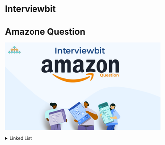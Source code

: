 # Interviewbit
# Amazone Question

![InerviewBit ](InerviewBit.png)


<details>
<summary> Linked List</summary>

| #   | Problem                                                                           | Companies              | Topic       | Language                                                                                                                              |
|-----|-----------------------------------------------------------------------------------|------------------------|-------------|---------------------------------------------------------------------------------------------------------------------------------------|
| 1   | [Merge Two Sorted Lists](https://www.interviewbit.com/problems/merge-two-sorted-lists/) | Microsoft Amazon Yahoo | Linked List | [java](https://github.com/EbrahimMohamed2611/NeetCode150/blob/main/src/main/java/io/neetcode/ArraysAndHashing/ContainsDuplicate.java) |

</details>
